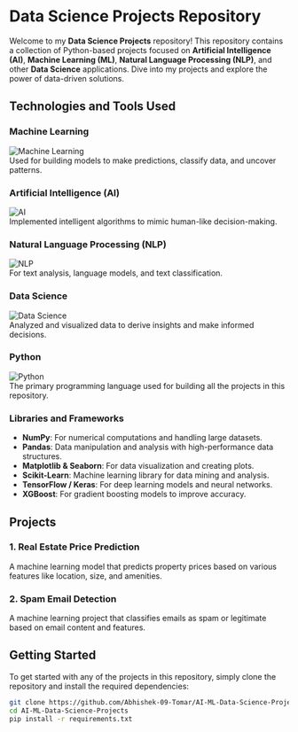 # Data Science Projects Repository

Welcome to my **Data Science Projects** repository! This repository contains a collection of Python-based projects focused on **Artificial Intelligence (AI)**, **Machine Learning (ML)**, **Natural Language Processing (NLP)**, and other **Data Science** applications. Dive into my projects and explore the power of data-driven solutions.

## Technologies and Tools Used

### **Machine Learning**
![Machine Learning](https://static.vecteezy.com/system/resources/thumbnails/017/094/580/small/machine-learning-icon-illustration-machine-learning-solving-robot-big-data-artificial-intelligence-internet-of-things-infographic-template-concept-banner-icon-set-icons-vector.jpg)  
Used for building models to make predictions, classify data, and uncover patterns.

### **Artificial Intelligence (AI)**
![AI](https://live-production.wcms.abc-cdn.net.au/909b5e4dab59de2ee3cb69f14ba05471?impolicy=wcms_crop_resize&cropH=1237&cropW=2198&xPos=416&yPos=0&width=862&height=485)  
Implemented intelligent algorithms to mimic human-like decision-making.

### **Natural Language Processing (NLP)**
![NLP](https://upload.wikimedia.org/wikipedia/commons/2/2d/Natural_language_processing.svg)  
For text analysis, language models, and text classification.

### **Data Science**
![Data Science](https://thedatascientist.com/wp-content/uploads/2023/05/what-is-data-science.jpg)  
Analyzed and visualized data to derive insights and make informed decisions.

### **Python**
![Python](https://upload.wikimedia.org/wikipedia/commons/c/c3/Python-logo-notext.svg)  
The primary programming language used for building all the projects in this repository.

### **Libraries and Frameworks**
- **NumPy**: For numerical computations and handling large datasets.
- **Pandas**: Data manipulation and analysis with high-performance data structures.
- **Matplotlib & Seaborn**: For data visualization and creating plots.
- **Scikit-Learn**: Machine learning library for data mining and analysis.
- **TensorFlow / Keras**: For deep learning models and neural networks.
- **XGBoost**: For gradient boosting models to improve accuracy.

## Projects

### **1. Real Estate Price Prediction**
A machine learning model that predicts property prices based on various features like location, size, and amenities.

### **2. Spam Email Detection**
A machine learning project that classifies emails as spam or legitimate based on email content and features.

## Getting Started

To get started with any of the projects in this repository, simply clone the repository and install the required dependencies:

```bash
git clone https://github.com/Abhishek-09-Tomar/AI-ML-Data-Science-Projects.git
cd AI-ML-Data-Science-Projects
pip install -r requirements.txt
